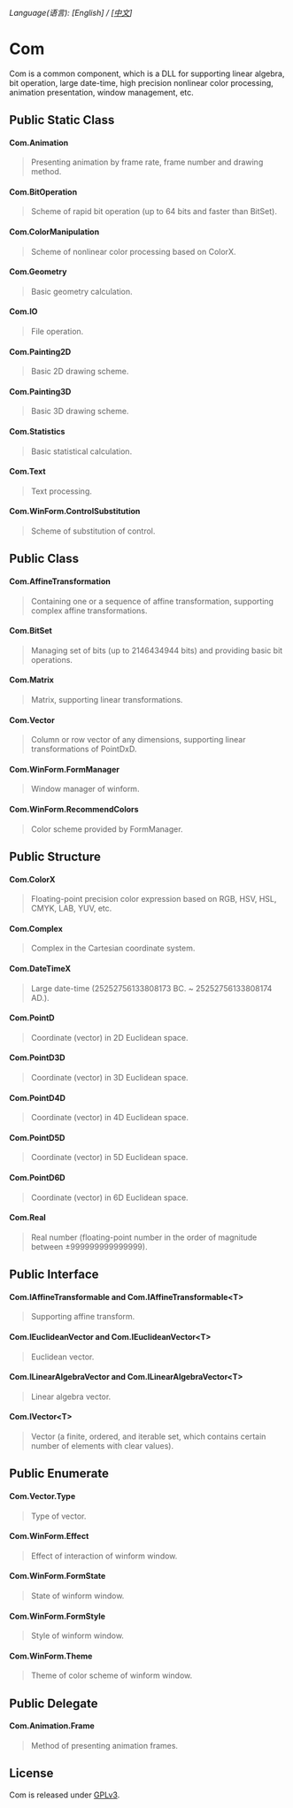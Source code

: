 ###### Language\(语言\): \[English\] / \[[中文](README.md)\]

# Com
Com is a common component, which is a DLL for supporting linear algebra, bit operation, large date-time, high precision nonlinear color processing, animation presentation, window management, etc.

## Public Static Class
#### Com.Animation
> Presenting animation by frame rate, frame number and drawing method.
#### Com.BitOperation
> Scheme of rapid bit operation (up to 64 bits and faster than BitSet).
#### Com.ColorManipulation
> Scheme of nonlinear color processing based on ColorX.
#### Com.Geometry
> Basic geometry calculation.
#### Com.IO
> File operation.
#### Com.Painting2D
> Basic 2D drawing scheme.
#### Com.Painting3D
> Basic 3D drawing scheme.
#### Com.Statistics
> Basic statistical calculation.
#### Com.Text
> Text processing.
#### Com.WinForm.ControlSubstitution
> Scheme of substitution of control.

## Public Class
#### Com.AffineTransformation
> Containing one or a sequence of affine transformation, supporting complex affine transformations.
#### Com.BitSet
> Managing set of bits (up to 2146434944 bits) and providing basic bit operations.
#### Com.Matrix
> Matrix, supporting linear transformations.
#### Com.Vector
> Column or row vector of any dimensions, supporting linear transformations of PointDxD.
#### Com.WinForm.FormManager
> Window manager of winform.
#### Com.WinForm.RecommendColors
> Color scheme provided by FormManager.

## Public Structure
#### Com.ColorX
> Floating-point precision color expression based on RGB, HSV, HSL, CMYK, LAB, YUV, etc.
#### Com.Complex
> Complex in the Cartesian coordinate system.
#### Com.DateTimeX
> Large date-time (25252756133808173 BC. ~ 25252756133808174 AD.).
#### Com.PointD
> Coordinate (vector) in 2D Euclidean space.
#### Com.PointD3D
> Coordinate (vector) in 3D Euclidean space.
#### Com.PointD4D
> Coordinate (vector) in 4D Euclidean space.
#### Com.PointD5D
> Coordinate (vector) in 5D Euclidean space.
#### Com.PointD6D
> Coordinate (vector) in 6D Euclidean space.
#### Com.Real
> Real number (floating-point number in the order of magnitude between ±999999999999999).

## Public Interface
#### Com.IAffineTransformable and Com.IAffineTransformable\<T\>
> Supporting affine transform.
#### Com.IEuclideanVector and Com.IEuclideanVector\<T\>
> Euclidean vector.
#### Com.ILinearAlgebraVector and Com.ILinearAlgebraVector\<T\>
> Linear algebra vector.
#### Com.IVector\<T\>
> Vector (a finite, ordered, and iterable set, which contains certain number of elements with clear values).

## Public Enumerate
#### Com.Vector.Type
> Type of vector.
#### Com.WinForm.Effect
> Effect of interaction of winform window.
#### Com.WinForm.FormState
> State of winform window.
#### Com.WinForm.FormStyle
> Style of winform window.
#### Com.WinForm.Theme
> Theme of color scheme of winform window.

## Public Delegate
#### Com.Animation.Frame
> Method of presenting animation frames.

## License
Com is released under [GPLv3](Com/LicenseInfo/GPLv3.txt).

